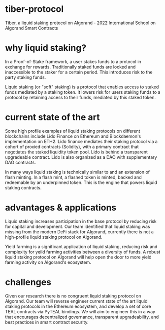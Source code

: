 # tiber-protocol
Tiber, a liquid staking protocol on Algorand - 2022 International School on Algorand Smart Contracts

# why liquid staking?

In a Proof-of-Stake framework, a user stakes funds to a protocol in exchange for rewards. Traditionally staked funds are locked and inaccessible to the staker for a certain period. This introduces risk to the party staking funds.

Liquid staking (or "soft" staking) is a protocol that enables access to staked funds mediated by a staking token. It lowers risk for users staking funds to a protocol by retaining access to their funds, mediated by this staked token. 

# current state of the art

Some high profile examples of liquid staking protocols on different blockchains include Lido Finance on Ethereum and Blockdaemon's implementation on ETH2. Lido finance mediates their staking protocol via a cohort of proxied contracts (Solidity), with a primary contract that negotiates the staked liquidity token pool. Lido is behind a transparent upgradeable contract. Lido is also organized as a DAO with supplementary DAO contracts. 

In many ways liquid staking is technically similar to and an extension of flash minting. In a flash mint, a flashed token is minted, backed and redeemable by an underpinned token. This is the engine that powers liquid staking contracts. 

# advantages & applications

Liquid staking increases participation in the base protocol by reducing risk for capital and development. Our team identified that liquid staking was missing from the modern DeFi stack for Algorand, currently there is not a high-profile liquid staking protocol on Algorand.

Yield farming is a significant application of liquid staking, reducing risk and complexity for yeild farming activities between a diversity of funds. A robust liquid staking protocol on Algorand will help open the door to more yield farming activity on Algorand's ecosystem. 

# challenges

Given our research there is no congruent liquid staking protocol on Algorand. Our team will reverse engineer current state of the art liquid staking protocols in the Ethereum ecosystem, and develop a set of core TEAL contracts via PyTEAL bindings. We will aim to engineer this in a way that encourages decentralized governance, transparent upgradeability, and best practices in smart contract security. 
